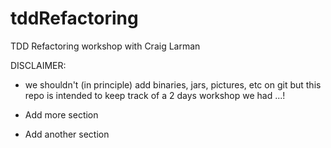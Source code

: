 # tddRefactoring
TDD Refactoring workshop with Craig Larman


DISCLAIMER: 
- <OnV>
    we shouldn't (in principle) add binaries, jars, pictures, etc on git but this repo is 
    intended to keep track of a 2 days workshop we had ...!

- Add more section

- Add another section
